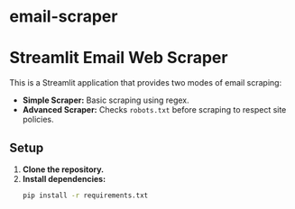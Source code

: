 # email-scraper
# Streamlit Email Web Scraper

This is a Streamlit application that provides two modes of email scraping:
- **Simple Scraper:** Basic scraping using regex.
- **Advanced Scraper:** Checks `robots.txt` before scraping to respect site policies.

## Setup

1. **Clone the repository.**
2. **Install dependencies:**
   ```bash
   pip install -r requirements.txt
